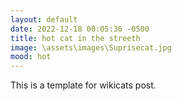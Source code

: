 ```yaml
---
layout: default
date: 2022-12-18 00:05:36 -0500
title: hot cat in the streeth
image: \assets\images\Suprisecat.jpg
mood: hot
---
```


This is a template for wikicats post.